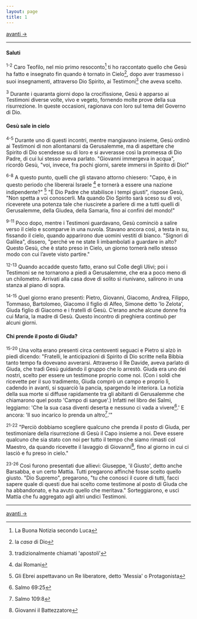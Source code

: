 ```yaml
---
layout: page
title: 1
---
```

[avanti ->](st02.html)

------------------------------------------------------------------------

#### Saluti

<sup>1-2</sup> Caro Teofilo, nel mio primo resoconto[^1] ti ho
raccontato quello che Gesù ha fatto e insegnato fin quando è tornato in
Cielo[^2], dopo aver trasmesso i suoi insegnamenti, attraverso Dio
Spirito, ai Testimoni[^3] che aveva scelto.

<sup>3</sup> Durante i quaranta giorni dopo la crocifissione, Gesù è
apparso ai Testimoni diverse volte, vivo e vegeto, fornendo molte prove
della sua risurrezione. In queste occasioni, ragionava con loro sul tema
del Governo di Dio.

#### Gesù sale in cielo

<sup>4-5</sup> Durante uno di questi incontri, mentre mangiavano
insieme, Gesù ordinò ai Testimoni di non allontanarsi da Gerusalemme, ma
di aspettare che Spirito di Dio scendesse su di loro e si avverasse così
la promessa di Dio Padre, di cui lui stesso aveva parlato. "Giovanni
immergeva in acqua", ricordò Gesù, "voi, invece, fra pochi giorni,
sarete immersi in Spirito di Dio!"

<sup>6-8</sup> A questo punto, quelli che gli stavano attorno chiesero:
"Capo, è in questo periodo che libererai Israele [^4] e tornerà a essere
una nazione indipendente?" [^5] "È Dio Padre che stabilisce i tempi
giusti", rispose Gesù, "Non spetta a voi conoscerli. Ma quando Dio
Spirito sarà sceso su di voi, riceverete una potenza tale che riuscirete
a parlere di me a tutti quelli di Gerusalemme, della Giudea, della
Samaria, fino ai confini del mondo!"

<sup>9-11</sup> Poco dopo, mentre i Testimoni guardavano, Gesù cominciò
a salire verso il cielo e scomparve in una nuvola. Stavano ancora così,
a testa in su, fissando il cielo, quando apparirono due uomini vestiti
di bianco. "Signori di Galilea", dissero, "perché ve ne state lì
imbambolati a guardare in alto? Questo Gesù, che è stato preso in Cielo,
un giorno tornerà nello stesso modo con cui lʼavete visto partire."

<sup>12-13</sup> Quando accadde questo fatto, erano sul Colle degli
Ulivi; poi i Testimoni se ne tornarono a piedi a Gerusalemme, che era a
poco meno di un chilometro. Arrivati alla casa dove di solito si
riunivano, salirono in una stanza al piano di sopra.

<sup>14-15</sup> Quel giorno erano presenti: Pietro, Giovanni, Giacomo,
Andrea, Filippo, Tommaso, Bartolomeo, Giacomo il figlio di Alfeo, Simone
detto 'lo Zelota', Giuda figlio di Giacomo e i fratelli di Gesù. Cʼerano
anche alcune donne fra cui Maria, la madre di Gesù. Questo incontro di
preghiera continuò per alcuni giorni.

#### Chi prende il posto di Giuda?

<sup>15-20</sup> Una volta erano presenti circa centoventi seguaci e
Pietro si alzò in piedi dicendo: "Fratelli, le anticipazioni di Spirito
di Dio scritte nella Bibbia tanto tempo fa dovevano avverarsi.
Attraverso il Re Davide, aveva parlato di Giuda, che tradì Gesù guidando
il gruppo che lo arrestò. Giuda era uno dei nostri, scelto per essere un
testimone proprio come noi. (Con i soldi che ricevette per il suo
tradimento, Giuda comprò un campo e proprio lì, cadendo in avanti, si
squarciò la pancia, spargendo le interiora. La notizia della sua morte
si diffuse rapidamente tra gli abitanti di Gerusalemme che chiamarono
quel posto 'Campo di sangue'.) Infatti nel libro dei Salmi, leggiamo:
'Che la sua casa diventi deserta e nessuno ci vada a vivere[^6].' E
ancora: 'Il suo incarico lo prenda un altro[^7].'"

<sup>21-22</sup> "Perciò dobbiamo scegliere qualcuno che prenda il posto
di Giuda, per testimoniare della risurrezione di Gesù il Capo insieme a
noi. Deve essere qualcuno che sia stato con noi per tutto il tempo che
siamo rimasti col Maestro, da quando ricevette il lavaggio di
Giovanni[^8], fino al giorno in cui ci lasciò e fu preso in cielo."

<sup>23-26</sup> Così furono presentati due allievi: Giuseppe, 'il
Giusto', detto anche Barsabba, e un certo Mattia. Tutti pregarono
affinché fosse scelto quello giusto. "Dio Supremo", pregarono, "tu che
conosci il cuore di tutti, facci sapere quale di questi due hai scelto
come testimone al posto di Giuda che ha abbandonato, e ha avuto quello
che meritava." Sorteggiarono, e uscì Mattia che fu aggregato agli altri
undici Testimoni.

[^1]: La Buona Notizia secondo Luca

[^2]: la *casa* di Dio

[^3]: tradizionalmente chiamati 'apostoli'

[^4]: dai Romani

[^5]: Gli Ebrei aspettavano un Re liberatore, detto 'Messia' o Protagonista

[^6]: Salmo 69:25

[^7]: Salmo 109:8

[^8]: Giovanni il Battezzatore


------------------------------------------------------------------------

[avanti ->](st02.html)